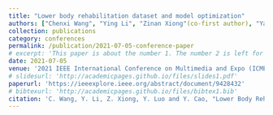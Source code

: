 ```yaml
---
title: "Lower body rehabilitation dataset and model optimization"
authors: ["Chenxi Wang", "Ying Li", "Zinan Xiong"(co-first author), "Yan Luo", "Yu Cao"]
collection: publications
category: conferences
permalink: /publication/2021-07-05-conference-paper
# excerpt: 'This paper is about the number 1. The number 2 is left for future work.'
date: 2021-07-05
venue: '2021 IEEE International Conference on Multimedia and Expo (ICME)'
# slidesurl: 'http://academicpages.github.io/files/slides1.pdf'
paperurl: 'https://ieeexplore.ieee.org/abstract/document/9428432'
# bibtexurl: 'http://academicpages.github.io/files/bibtex1.bib'
citation: 'C. Wang, Y. Li, Z. Xiong, Y. Luo and Y. Cao, "Lower Body Rehabilitation Dataset and Model Optimization," 2021 IEEE International Conference on Multimedia and Expo (ICME), Shenzhen, China, 2021, pp. 1-6, doi: 10.1109/ICME51207.2021.9428432. keywords: {Deep learning;Measurement;Art;Three-dimensional displays;Tracking;Computational modeling;Pose estimation;lower body rehabilitation;physical therapy dataset;lightweight pose estimation model},'
---
```

